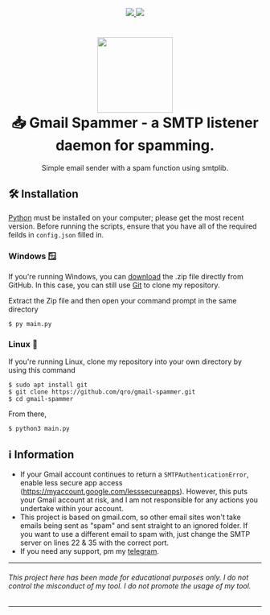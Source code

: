 <p align="center">
	<a href="https://www.python.org/">
    	<img src="https://img.shields.io/badge/python-3.12+-3776AB">
     </a>
     <a href="https://github.com/qro/gmail-spammer/blob/master/LICENSE">
    	<img src="https://img.shields.io/badge/License-GPL 3.0-3776AB">
     </a>
</p>

<h1 align="center">
	<img src="https://upload.wikimedia.org/wikipedia/commons/thumb/7/7e/Gmail_icon_%282020%29.svg/2560px-Gmail_icon_%282020%29.svg.png" width="150px"><br>
    📥 Gmail Spammer - a SMTP listener daemon for spamming.
</h1>
<p align="center">
    Simple email sender with a spam function using smtplib.
 </p>

## 🛠️ Installation
[Python](https://www.python.org/downloads/) must be installed on your computer; please get the most recent version. Before running the scripts, ensure that you have all of the required feilds in `config.json` filled in.

### Windows 🪟
If you're running Windows, you can [download](https://codeload.github.com/qro/gmail-spammer/zip/refs/heads/master) the .zip file directly from GitHub. In this case, you can still use [Git](https://github.com/git-for-windows/git/releases) to clone my repository. 

Extract the Zip file and then open your command prompt in the same directory
```
$ py main.py
```

### Linux 🐧
If you're running Linux, clone my repository into your own directory by using this command
```
$ sudo apt install git
$ git clone https://github.com/qro/gmail-spammer.git
$ cd gmail-spammer
```
From there,
```
$ python3 main.py
```

## ℹ️ Information
- If your Gmail account continues to return a `SMTPAuthenticationError`, enable less secure app access (https://myaccount.google.com/lesssecureapps). However, this puts your Gmail account at risk, and I am not responsible for any actions you undertake within your account.
- This project is based on gmail.com, so other email sites won't take emails being sent as "spam" and sent straight to an ignored folder. If you want to use a different email to spam with, just change the SMTP server on lines 22 & 35 with the correct port.
- If you need any support, pm my [telegram](https://t.me/afqro).

---
###### This project here has been made for educational purposes only. I do not control the misconduct of my tool. I do not promote the usage of my tool.
---